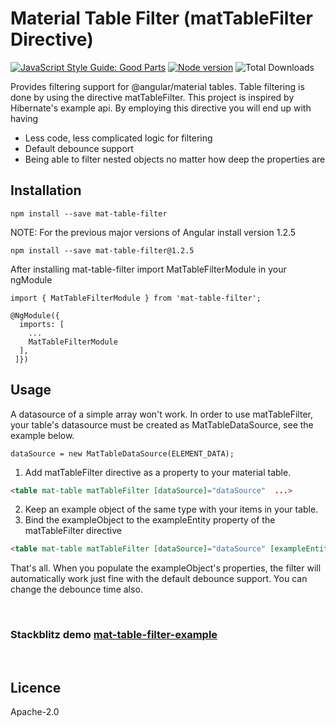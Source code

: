 # Material Table Filter (matTableFilter Directive)

[![JavaScript Style Guide: Good Parts](https://img.shields.io/badge/code%20style-goodparts-brightgreen.svg?style=flat)](https://github.com/dwyl/goodparts "JavaScript The Good Parts")  [![Node version](https://img.shields.io/npm/v/mat-table-filter.svg?style=flat)](https://www.npmjs.com/package/mat-table-filter)  ![Total Downloads](https://img.shields.io/npm/dm/mat-table-filter.svg)

Provides filtering support for @angular/material tables. Table filtering is done by using the directive matTableFilter. This project is inspired by Hibernate's example api.
By employing this directive you will end up with having
* Less code, less complicated logic for filtering
* Default debounce support
* Being able to filter nested objects no matter how deep the properties are

## Installation

```
npm install --save mat-table-filter
```
NOTE: For the previous major versions of Angular install version 1.2.5
```
npm install --save mat-table-filter@1.2.5
```

After installing mat-table-filter import MatTableFilterModule in your ngModule
```
import { MatTableFilterModule } from 'mat-table-filter';
```
```
@NgModule({
  imports: [
    ...
    MatTableFilterModule
  ],
 ]})
```
## Usage

A datasource of a simple array won't work. In order to use matTableFilter, your table's datasource must be created as MatTableDataSource, see the example below.

```
dataSource = new MatTableDataSource(ELEMENT_DATA);
```
1. Add matTableFilter directive as a property to your material table. 
```html
<table mat-table matTableFilter [dataSource]="dataSource"  ...>
```
2. Keep an example object of the same type with your items in your table.
3. Bind the exampleObject to the exampleEntity property of the matTableFilter directive
```html
<table mat-table matTableFilter [dataSource]="dataSource" [exampleEntity]="exampleObject"...>
```

That's all. When you populate the exampleObject's properties, the filter will automatically work just fine with the default debounce support.
You can change the debounce time also.

&nbsp;
### Stackblitz demo [mat-table-filter-example](https://stackblitz.com/github/HalitTalha/mat-table-filter-example)
&nbsp;

## Licence

Apache-2.0
